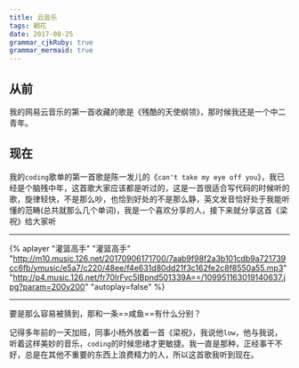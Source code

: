 ```yaml
---
title: 云音乐
tags: 朝花
date: 2017-08-25
grammar_cjkRuby: true
grammar_mermaid: true
---
```


## 从前

我的网易云音乐的第一首收藏的歌是《残酷的天使纲领》，那时候我还是一个中二青年。

## 现在

我的`coding`歌单的第一首歌是陈一发儿的《`can't take my eye off you`》，我已经是个脑残中年，这首歌大家应该都是听过的，这是一首很适合写代码的时候听的歌，旋律轻快，不是那么吵，也恰到好处的不是那么静，英文发音恰好处于我能听懂的范畴(总共就那么几个单词)，我是一个喜欢分享的人，接下来就分享这首《梁祝》给大家听


---

{% aplayer "灌篮高手" "灌篮高手" "http://m10.music.126.net/20170906171700/7aab9f98f2a3b101cdb9a721739cc6fb/ymusic/e5a7/c220/48ee/f4e631d80dd21f3c162fe2c8f8550a55.mp3"  "http://p4.music.126.net/fr70lrFyc5IBpnd501339A==/109951163019140637.jpg?param=200y200" "autoplay=false" %}

---

要是那么容易被猜到，那和一条==咸鱼==有什么分别？

记得多年前的一天加班，同事小杨外放着一首《梁祝》，我说他`low`，他与我说，听着这样美妙的音乐，`coding`的时候思绪才更敏捷。我一直是那种，正经事干不好，总是在其他不重要的东西上浪费精力的人，所以这首歌我听到现在。

